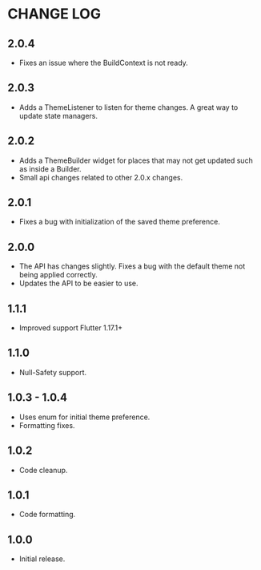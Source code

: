 # CHANGE LOG

## 2.0.4
* Fixes an issue where the BuildContext is not ready.

## 2.0.3
* Adds a ThemeListener to listen for theme changes. A great way to update state managers.

## 2.0.2
* Adds a ThemeBuilder widget for places that may not get updated such as inside a Builder.
* Small api changes related to other 2.0.x changes.

## 2.0.1
* Fixes a bug with initialization of the saved theme preference.

## 2.0.0
* The API has changes slightly. Fixes a bug with the default theme not being applied correctly.
* Updates the API to be easier to use.

## 1.1.1
* Improved support Flutter 1.17.1+

## 1.1.0
* Null-Safety support.

## 1.0.3 - 1.0.4
* Uses enum for initial theme preference.
* Formatting fixes.

## 1.0.2
* Code cleanup.

## 1.0.1
* Code formatting.

## 1.0.0
* Initial release.
